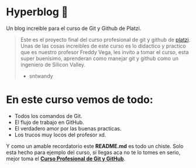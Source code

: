 # Hyperblog 💚
Un blog increible para el curso de Git y Github de Platzi.
> Este es el proyecto final del curso profesional de git y github de [platzi](http://platzi.com/cursos/git-github/ "platzi"). Unas de las cosas increibles de este curso es lo didactico y practico que es nuestro profesor Freddy Vega, les invito a tomar el curso, esta super buenisimo, aprenderan como manejar git y github como un ingeniero de Silicon Valley.
> - sntwandy

# En este curso vemos de todo:
- Todos los comandos de Git.
- El flujo de trabajo en GitHub.
- El verdadero amor por las buenas practicas.
- Los trucos muy locos del profesor xd.

Y como un amable recordatorio este **README.md** es todo un chiste. Solo esta hecho para ejemplo del curso, si llegas aca no te lo tomes en serio, mejor toma el [**Curso Profesional de Git y GitHub**](http://platzi.com/cursos/git-github "**curso profesional de Git y GitHub**").